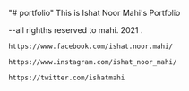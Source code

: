 "# portfolio" 
This is Ishat Noor Mahi's Portfolio


--all righths reserved to mahi. 2021 .

    https://www.facebook.com/ishat.noor.mahi/

    https://www.instagram.com/ishat_noor_mahi/

    https://twitter.com/ishatmahi
